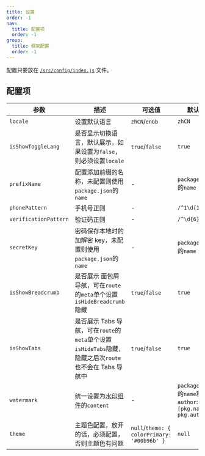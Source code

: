 ```yaml
---
title: 设置
order: -1
nav:
  title: 配置项
  order: -1
group:
  title: 框架配置
  order: -1
---
```


配置只要放在 [`/src/config/index.js`](https://github.com/fxss5201/react-antd/blob/main/src/config/index.js) 文件。

## 配置项

| 参数                  | 描述                                                                                                   | 可选值                                      | 默认值                                                     | 类型            |
| --------------------- | ------------------------------------------------------------------------------------------------------ | ------------------------------------------- | ---------------------------------------------------------- | --------------- |
| `locale`              | 设置默认语言                                                                                           | `zhCN`/`enGb`                               | `zhCN`                                                     | `String`        |
| `isShowToggleLang`    | 是否显示切换语言，默认展示，如果设置为`false`，则必须设置`locale`                                      | `true`/`false`                              | `true`                                                     | `Boolean`       |
| `prefixName`          | 配置添加前缀的名称，未配置则使用`package.json`的`name`                                                 | -                                           | `package.json`的`name`                                     | `String`        |
| `phonePattern`        | 手机号正则                                                                                             | -                                           | `/^1\d{10}$/`                                              | `RegExp`        |
| `verificationPattern` | 验证码正则                                                                                             | -                                           | `/^\d{6}$/`                                                | `RegExp`        |
| `secretKey`           | 密码保存本地时的加解密 key，未配置则使用`package.json`的`name`                                         | -                                           | `package.json`的`name`                                     | `String`        |
| `isShowBreadcrumb`    | 是否展示 面包屑导航，可在`route`的`meta`单个设置`isHideBreadcrumb`隐藏                                 | `true`/`false`                              | `true`                                                     | `Boolean`       |
| `isShowTabs`          | 是否展示 Tabs 导航，可在`route`的`meta`单个设置`isHideTabs`隐藏，隐藏之后次`route`也不会在 Tabs 导航中 | `true`/`false`                              | `true`                                                     | `Boolean`       |
| `watermark`           | 统一设置为[水印组件](https://ant-design.antgroup.com/components/watermark-cn#watermark)的`content`     | -                                           | `package.json`的`name`和`author`: `[pkg.name, pkg.author]` | `Array`         |
| `theme`               | 主题色配置，放开的话，必须配置，否则主题色有问题                                                       | `null`/`theme: { colorPrimary: '#00b96b' }` | `null`                                                     | `Null`/`Object` |
